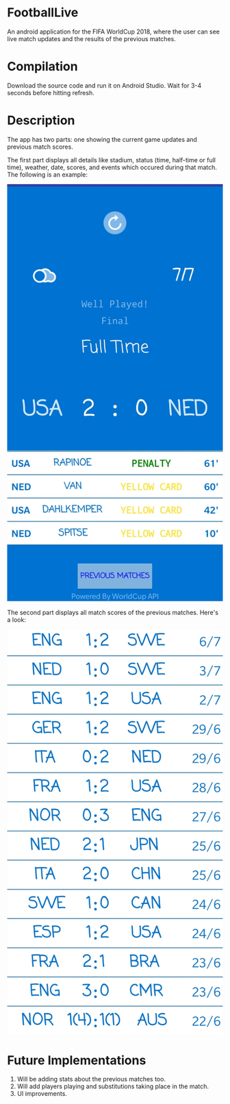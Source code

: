 # FootballLive
An android application for the FIFA WorldCup 2018, where the user can see live match updates and the results of the previous matches.
# Compilation
Download the source code and run it on Android Studio. Wait for 3-4 seconds before hitting refresh.
# Description
The app has two parts: one showing the current game updates and previous match scores.

The first part displays all details like stadium, status (time, half-time or full time), weather, date, scores, and events which occured during that match. The following is an example:

![Screenshot](s1.jpg)

The second part displays all match scores of the previous matches. Here's a look:

![Screenshot](s2.jpg)

# Future Implementations
1. Will be adding stats about the previous matches too.
2. Will add players playing and substitutions taking place in the match.
3. UI improvements.
